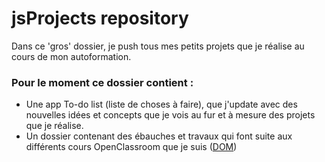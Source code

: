 # jsProjects repository 

Dans ce 'gros' dossier, je push tous mes petits projets que je réalise au cours de mon autoformation.

### Pour le moment ce dossier contient :
- Une app To-do list (liste de choses à faire), que j'update avec des nouvelles idées et concepts que je vois au fur et à mesure des projets que je réalise.
- Un dossier contenant des ébauches et travaux qui font suite aux différents cours OpenClassroom que je suis ([DOM](https://openclassrooms.com/fr/courses/5543061-ecrivez-du-javascript-pour-le-web/5578156-ecoutez-des-evenements))